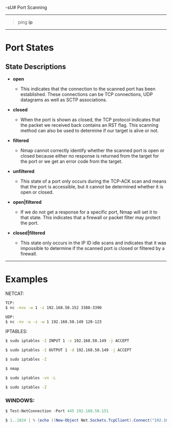 
-sU# Port Scanning 

--------------------------------------------------------------------

> ping **ip**

--------------------------------------------------------------------

# Port States

## State Descriptions

- **open**
  - This indicates that the connection to the scanned port has been established. These connections can be TCP connections, UDP datagrams as well as SCTP associations.

- **closed**
  - When the port is shown as closed, the TCP protocol indicates that the packet we received back contains an RST flag. This scanning method can also be used to determine if our target is alive or not.

- **filtered**
  - Nmap cannot correctly identify whether the scanned port is open or closed because either no response is returned from the target for the port or we get an error code from the target.

- **unfiltered**
  - This state of a port only occurs during the TCP-ACK scan and means that the port is accessible, but it cannot be determined whether it is open or closed.

- **open|filtered**
  - If we do not get a response for a specific port, Nmap will set it to that state. This indicates that a firewall or packet filter may protect the port.

- **closed|filtered**
  - This state only occurs in the IP ID idle scans and indicates that it was impossible to determine if the scanned port is closed or filtered by a firewall.

--------------------------------------------------------------------
# Examples

NETCAT:
```bash
TCP:
$ nc -nvv -w 1 -z 192.168.50.152 3388-3390

UDP:
$ nc -nv -u -z -w 1 192.168.50.149 120-123

```

IPTABLES:
```bash
$ sudo iptables -I INPUT 1 -s 192.168.50.149 -j ACCEPT

$ sudo iptables -I OUTPUT 1 -d 192.168.50.149 -j ACCEPT

$ sudo iptables -Z

$ nmap

$ sudo iptables -vn -L

$ sudo iptables -Z 
```

### WINDOWS:
```Powershell
$ Test-NetConnection -Port 445 192.168.50.151
```

```Powershell
$ 1..1024 | % {echo ((New-Object Net.Sockets.TcpClient).Connect("192.168.50.151", $_)) "TCP port $_ is open"} 2>$null
```